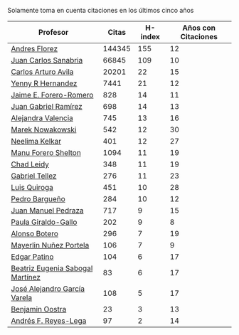 Solamente toma en cuenta citaciones en los últimos cinco años

Profesor | Citas | H-index | Años con Citaciones |
----  | ----- | --- | --- |
[Andres Florez](https://scholar.google.com.co/citations?user=SUG6ga0AAAAJ&hl=en) | 144345 | 155 |  12 | 
[Juan Carlos Sanabria](https://scholar.google.com/citations?user=ExNZQTIAAAAJ&hl=en)| 66845 | 109 | 10 |
[Carlos Arturo Avila](https://scholar.google.com.co/citations?user=jitNa1QAAAAJ&hl=en)| 20201 | 22 | 15 |
[Yenny R Hernandez](https://scholar.google.com.co/citations?user=KXWwfMMAAAAJ&hl=en) | 7441 | 21 | 12 | 
[Jaime E. Forero-Romero](https://scholar.google.com.co/citations?user=TLTK6WgAAAAJ&hl=en) | 828 | 14 | 11 |
[Juan Gabriel Ramírez](https://scholar.google.com.co/citations?user=q0NfAgEAAAAJ&hl=en) | 698 | 14 | 13 |
[Alejandra Valencia](https://scholar.google.com.co/citations?user=7Fa-MFYAAAAJ&hl=en) | 745 | 13 | 16 |
[Marek Nowakowski](https://scholar.google.com.co/citations?user=ctFaBNQAAAAJ&hl=en) | 542 | 12 | 30 |
[Neelima Kelkar](https://scholar.google.com.co/citations?user=BMxIj5AAAAAJ&hl=en) | 401 | 12 | 27 |
[Manu Forero Shelton](https://scholar.google.com.co/citations?user=0_jvORsAAAAJ&hl=en) | 1094 | 11 | 19 |
[Chad Leidy](https://scholar.google.com.co/citations?user=n-rGcH4AAAAJ&hl=en) | 348 | 11 | 19 |
[Gabriel Tellez](https://scholar.google.com.co/citations?user=1JHuoIAAAAAJ&hl=en) | 276 | 11 | 23 |
[Luis Quiroga](https://scholar.google.com.co/citations?user=PPvfyVwAAAAJ&hl=en) | 451 | 10 | 28 |
[Pedro Bargueño](https://scholar.google.com.co/citations?user=euepDO8AAAAJ&hl=en) | 284 | 10 | 12 |
[Juan Manuel Pedraza](https://scholar.google.com.co/citations?user=x8-YWMsAAAAJ&hl=en) | 717 | 9 | 15 |
[Paula Giraldo-Gallo](https://scholar.google.com/citations?user=Gr5FaIoAAAAJ) | 202 | 9 | 8 |
[Alonso Botero](https://scholar.google.com.co/citations?user=e06A7mUAAAAJ&hl=en) | 296 | 7 | 19 |
[Mayerlin Nuñez Portela](https://scholar.google.com.co/citations?user=znFnm4wAAAAJ&hl=en) | 106 | 7 | 9 |
[Edgar Patino](https://scholar.google.com.co/citations?user=bx4dJNgAAAAJ&hl=en) | 104 | 6 | 17 | 
[Beatriz Eugenia Sabogal Martínez](https://scholar.google.com.co/citations?user=T-0RjQYAAAAJ&hl=en) | 83 | 6 | 17 |
[José Alejandro García Varela](https://scholar.google.com.co/citations?user=iA0H5dgAAAAJ&hl=en) | 108 | 5 | 17 |
[Benjamin Oostra](https://scholar.google.com/citations?user=A-57orIAAAAJ&hl=en&oi=ao)| 23 | 3 | 13 |
[Andrés F. Reyes-Lega](https://scholar.google.com.co/citations?user=04V0g64AAAAJ&hl=en) | 97 | 2 | 14 | 




